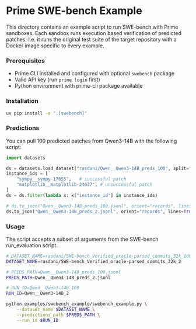# Prime SWE-bench Example

This directory contains an example script to run SWE-bench with Prime sandboxes.
Each sandbox runs execution based verification of predicted patches. I.e. it runs the original test suite of the target repository with a Docker image specific to every example.

### Prerequisites

- Prime CLI installed and configured with optional `swebench` package
- Valid API key (run `prime login` first)
- Python environment with prime-cli package available

### Installation

```bash
uv pip install -e ".[swebench]"
```

### Predictions

You can pull 100 predicted patches from Qwen3-14B with the following script:

```python
import datasets

ds = datasets.load_dataset("rasdani/Qwen__Qwen3-14B_preds_100", split="train")
instance_ids = [
    "sympy__sympy-17655",   # successful patch
    "matplotlib__matplotlib-24637", # unsuccessful patch
]
ds = ds.filter(lambda x: x["instance_id"] in instance_ids)

# ds.to_json("Qwen__Qwen3-14B_preds_100.jsonl", orient="records", lines=True)
ds.to_json("Qwen__Qwen3-14B_preds_2.jsonl", orient="records", lines=True)
```

### Usage

The script accepts a subset of arguments from the SWE-bench run_evaluation script.

```bash
# DATASET_NAME=rasdani/SWE-bench_Verified_oracle-parsed_commits_32k_100
DATASET_NAME=rasdani/SWE-bench_Verified_oracle-parsed_commits_32k_2

# PREDS_PATH=Qwen__Qwen3-14B_preds_100.jsonl
PREDS_PATH=Qwen__Qwen3-14B_preds_2.jsonl

# RUN_ID=Qwen__Qwen3-14B_100
RUN_ID=Qwen__Qwen3-14B_2

python examples/swebench_example/swebench_example.py \
    --dataset_name $DATASET_NAME \
    --predictions_path $PREDS_PATH \
    --run_id $RUN_ID
```
